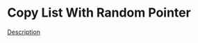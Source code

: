 Copy List With Random Pointer
=====  
[Description](https://leetcode.com/problems/copy-list-with-random-pointer/)